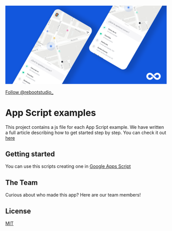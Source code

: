 <!-- Banner Image -->

[![Reboot Studio](/header.png)](https://reboot.studio)

<a href="https://twitter.com/rebootstudio_?ref_src=twsrc%5Etfw" class="twitter-follow-button" data-show-count="false">Follow @rebootstudio\_</a>

# App Script examples

This project contains a js file for each App Script example. We have written a full article describing how to get started step by step. You can check it out [here](https://reboot.studio/blog/es/como-usar-google-apps-script-para-automatizar-procesos/)

## Getting started

You can use this scripts creating one in [Google Apps Script](https://developers.google.com/apps-script)

## The Team

Curious about who made this app? Here are our team members!

## License

[MIT](https://choosealicense.com/licenses/mit/)
